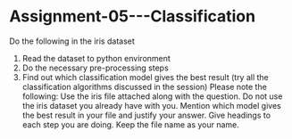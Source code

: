 # Assignment-05---Classification
Do the following in the iris dataset
1. Read the dataset to python environment
2. Do the necessary pre-processing steps
3. Find out which classification model gives the best result (try all the
classification algorithms discussed in the session)
Please note the following:
Use the iris file attached along with the question. Do not use the iris dataset you already have
with you.
Mention which model gives the best result in your file and justify your answer.
Give headings to each step you are doing.
Keep the file name as your name.

